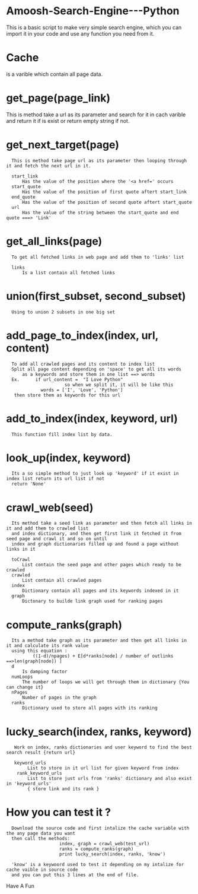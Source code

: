 # Amoosh-Search-Engine---Python
This is a basic script to make very simple search engine, which you can import it in your code and use any function you need from it.

# Cache 
  is a varible which contain all page data.

# get_page(page_link)
  This is method take a url as its parameter and search for it in cach varible
  and return it if is exist or return empty string if not.

# get_next_target(page)
      This is method take page url as its parameter then looping through it and fetch the next url in it.
      
      start_link
          Has the value of the position where the '<a href=' occurs
      start_quote
          Has the value of the position of first quote aftert start_link
      end_quote
          Has the value of the position of second quote aftert start_quote
      url
          Has the value of the string between the start_quote and end quote ===> 'Link'

# get_all_links(page)
      To get all fetched links in web page and add them to 'links' list
      
      links
          Is a list contain all fetched links
          
# union(first_subset, second_subset)
      Using to union 2 subsets in one big set
      
# add_page_to_index(index, url, content)
      To add all crawled pages and its content to index list
      Split all page content depending on 'space' to get all its words
          as a keywords and store them in one list ==> words
      Ex.      if url_content =  "I Love Python"
                          so when we split it, it will be like this
                 words = ['I', 'Love', 'Python']
       then store them as keywords for this url

# add_to_index(index, keyword, url)
      This function fill index list by data.
      
# look_up(index, keyword)
      Its a so simple method to just look up 'keyword' if it exist in index list return its url list if not
      return 'None'

# crawl_web(seed)
      Its method take a seed link as parameter and then fetch all links in it and add them to crawled list
      and index dictionary, and then get first link it fetched it from seed page and crawl it and so on until
      index and graph dictionaries filled up and found a page without links in it
      
      toCrawl
          List contain the seed page and other pages which ready to be crawled
      crawled
          List contain all crawled pages
      index
          Dictionary contain all pages and its keywords indexed in it
      graph
          Dictonary to builde link graph used for ranking pages

# compute_ranks(graph)
      Its a method take graph as its parameter and then get all links in it and calculate its rank value
      using this equation :
              ((1-d)/npages) + E[d*ranks[node] / number of outlinks ==>len(graph[node]) ]
      d
          Is damping factor
      numLoops
          The number of loops we will get through them in dictionary {You can change it}
      nPages
          Number of pages in the graph
      ranks
          Dictionary used to store all pages with its ranking
          
# lucky_search(index, ranks, keyword)
       Work on index, ranks dictionaries and user keyword to find the best search result {return url}
       
       keyword_urls
            List to store in it url list for given keyword from index
        rank_keyword_urls
            List to store just urls from 'ranks' dictionary and also exist in 'keyword_urls'
            { store link and its rank }
            
# How you can test it ?
      Download the source code and first intalize the cache variable with the any page data you want
      then call the methods:
                        index, graph = crawl_web(test_url)
                        ranks = compute_ranks(graph)
                        print lucky_search(index, ranks, 'know')
      
      'know' is a keywoord used to test it depending on my intalize for cache vaible in source code
      and you can put this 3 lines at the end of file.
      
Have A Fun
